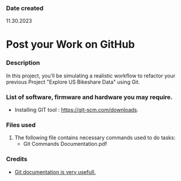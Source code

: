 ### Date created
11.30.2023

# Post your Work on GitHub

### Description
In this project, you'll be simulating a realistic workflow to refactor your previous Project "Explore US Bikeshare Data" using Git.

### List of software, firmware and hardware you may require.
* Installing GIT tool : https://git-scm.com/downloads.

### Files used
1. The following file contains necessary commands used to do tasks:
   * Git Commands Documentation.pdf	

### Credits
* [Git documentation is very usefull.](https://git-scm.com/doc)

